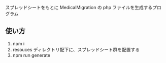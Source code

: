 スプレッドシートをもとに MedicalMigration の php ファイルを生成するプログラム

## 使い方

1. npm i
2. resouces ディレクトリ配下に、スプレッドシート群を配置する
3. npm run generate
